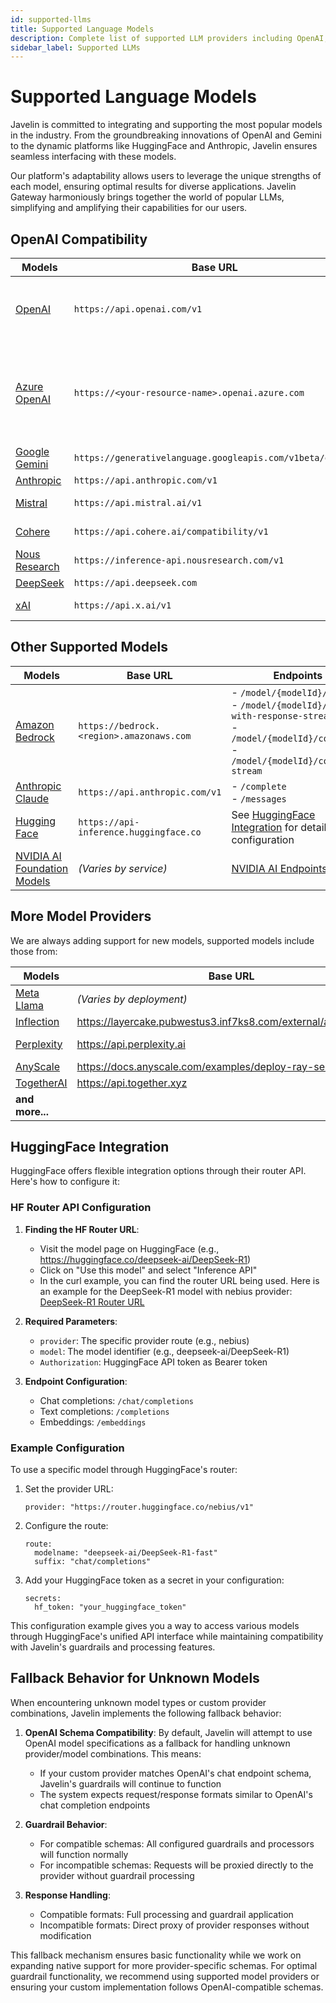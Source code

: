 ```yaml
---
id: supported-llms
title: Supported Language Models
description: Complete list of supported LLM providers including OpenAI, Azure OpenAI, Anthropic, Mistral, Cohere, Amazon Bedrock, HuggingFace, and more
sidebar_label: Supported LLMs
---
```


# Supported Language Models

Javelin is committed to integrating and supporting the most popular models in the industry. From the groundbreaking innovations of OpenAI and Gemini to the dynamic platforms like HuggingFace and Anthropic, Javelin ensures seamless interfacing with these models.

Our platform's adaptability allows users to leverage the unique strengths of each model, ensuring optimal results for diverse applications. Javelin Gateway harmoniously brings together the world of popular LLMs, simplifying and amplifying their capabilities for our users.

## OpenAI Compatibility

| Models             | Base URL                                 | Endpoints                                             |
|--------------------|------------------------------------------|----------------------------------------------------------------------------|
| [OpenAI](https://platform.openai.com/docs/models) | `https://api.openai.com/v1` | - `/completions`<br/>- `/chat/completions`<br/>- `/embeddings`<br/>- `/images/generations`<br/> - `/images/edits`<br/> |
| [Azure OpenAI](https://learn.microsoft.com/en-us/azure/ai-services/openai/concepts/models) | `https://<your-resource-name>.openai.azure.com` | - `/openai/deployments/{deployment-name}/completions`<br/>- `/openai/deployments/{deployment-name}/chat/completions`<br/>- `/openai/deployments/{deployment-name}/embeddings` |
| [Google Gemini](https://ai.google.dev/models) | `https://generativelanguage.googleapis.com/v1beta/openai` | - `/chat/completions` |
| [Anthropic](https://docs.anthropic.com/en/docs/about-claude/models/all-models) | `https://api.anthropic.com/v1` | - `/chat/completions`<br/> |
| [Mistral](https://docs.mistral.ai/guides/model-selection/) | `https://api.mistral.ai/v1` | - `/chat/completions`<br/>- `/embeddings`<br/>     |
| [Cohere](https://docs.cohere.com/docs/compatibility-api) | `https://api.cohere.ai/compatibility/v1` | - `/chat/completions`<br/>- `/embeddings`<br/> |
| [Nous Research](https://portal.nousresearch.com/api-docs) | `https://inference-api.nousresearch.com/v1` | - `/completions`<br/>- `/chat/completions`<br/>    |
| [DeepSeek](https://api-docs.deepseek.com/) | `https://api.deepseek.com` | - `/chat/completions`<br/>    |
| [xAI](https://docs.x.ai/docs/overview) | `https://api.x.ai/v1` | - `/completions`<br/>- `/chat/completions`<br/>    |

## Other Supported Models

| Models             | Base URL                                 | Endpoints                                            |
|--------------------|------------------------------------------|----------------------------------------------------------------------------|
| [Amazon Bedrock](https://aws.amazon.com/bedrock) | `https://bedrock.<region>.amazonaws.com` | - `/model/{modelId}/invoke`<br/>- `/model/{modelId}/invoke-with-response-stream`<br/>- `/model/{modelId}/converse`<br/>- `/model/{modelId}/converse-stream`<br/> |
| [Anthropic Claude](https://docs.anthropic.com/claude/docs/models-overview) | `https://api.anthropic.com/v1` | - `/complete`<br/>- `/messages`<br/> |
| [Hugging Face](https://huggingface.co/models) | `https://api-inference.huggingface.co` |  See [HuggingFace Integration](#huggingface-integration) for detailed configuration |
| [NVIDIA AI Foundation Models](https://build.nvidia.com/explore/discover) | *(Varies by service)* | [NVIDIA AI Endpoints](https://www.nvidia.com/en-us/ai-data-science/foundation-models/)  |

## More Model Providers

We are always adding support for new models, supported models include those from:  

| Models             | Base URL                                 | API Endpoints                                                                  |
|--------------------|------------------------------------------|----------------------------------------------------------------------------|
| [Meta Llama](https://llama.meta.com/) | *(Varies by deployment)*  |                                                                        |
| [Inflection](https://inflection.ai/inflection-2-5) | https://layercake.pubwestus3.inf7ks8.com/external/api/inference                                    | https://developers.inflection.ai/api                                                 |
| [Perplexity](https://docs.perplexity.ai/docs/model-cards) | https://api.perplexity.ai                               | https://docs.perplexity.ai/api-reference/chat-completions                                              |
| [AnyScale](https://www.anyscale.com/endpoints) | https://docs.anyscale.com/examples/deploy-ray-serve-llms                               |                                                          |
| [TogetherAI](https://www.together.ai/) | https://api.together.xyz                               | https://docs.together.ai/reference/                                                                 |
| **and more...**             |                                    |                                                                         |

## HuggingFace Integration

HuggingFace offers flexible integration options through their router API. Here's how to configure it:

### HF Router API Configuration

1. **Finding the HF Router URL**:
   - Visit the model page on HuggingFace (e.g., https://huggingface.co/deepseek-ai/DeepSeek-R1)
   - Click on "Use this model" and select "Inference API"
   - In the curl example, you can find the router URL being used. Here is an example for the DeepSeek-R1 model with nebius provider: [DeepSeek-R1 Router URL](https://huggingface.co/deepseek-ai/DeepSeek-R1?inference_provider=nebius&language=curl&inference_api=true)

2. **Required Parameters**:
   - `provider`: The specific provider route (e.g., nebius)
   - `model`: The model identifier (e.g., deepseek-ai/DeepSeek-R1)
   - `Authorization`: HuggingFace API token as Bearer token

3. **Endpoint Configuration**:
   - Chat completions: `/chat/completions`
   - Text completions: `/completions`
   - Embeddings: `/embeddings`

### Example Configuration

To use a specific model through HuggingFace's router:

1. Set the provider URL:
   ```
   provider: "https://router.huggingface.co/nebius/v1"
   ```

2. Configure the route:
   ```
   route:
     modelname: "deepseek-ai/DeepSeek-R1-fast"
     suffix: "chat/completions"
   ```

3. Add your HuggingFace token as a secret in your configuration:
   ```
   secrets:
     hf_token: "your_huggingface_token"
   ```

This configuration example gives you a way to access various models through HuggingFace's unified API interface while maintaining compatibility with Javelin's guardrails and processing features.

## Fallback Behavior for Unknown Models

When encountering unknown model types or custom provider combinations, Javelin implements the following fallback behavior:

1. **OpenAI Schema Compatibility**: By default, Javelin will attempt to use OpenAI model specifications as a fallback for handling unknown provider/model combinations. This means:
   - If your custom provider matches OpenAI's chat endpoint schema, Javelin's guardrails will continue to function
   - The system expects request/response formats similar to OpenAI's chat completion endpoints

2. **Guardrail Behavior**:
   - For compatible schemas: All configured guardrails and processors will function normally
   - For incompatible schemas: Requests will be proxied directly to the provider without guardrail processing

3. **Response Handling**:
   - Compatible formats: Full processing and guardrail application
   - Incompatible formats: Direct proxy of provider responses without modification

This fallback mechanism ensures basic functionality while we work on expanding native support for more provider-specific schemas. For optimal guardrail functionality, we recommend using supported model providers or ensuring your custom implementation follows OpenAI-compatible schemas.